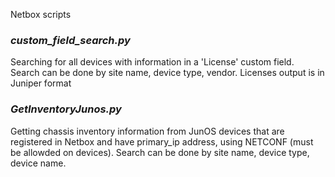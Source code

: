 Netbox scripts

### <i>custom_field_search.py</i>
Searching for all devices with information in a 'License' custom field. 
Search can be done by site name, device type, vendor.
Licenses output is in Juniper format

### <i>GetInventoryJunos.py</i>
Getting chassis inventory information from JunOS devices that are registered in Netbox and have primary_ip address, using NETCONF (must be allowded on devices). 
Search can be done by site name, device type, device name.
